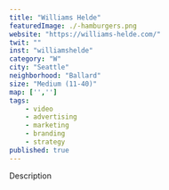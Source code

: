 ```yaml
---
title: "Williams Helde"
featuredImage: ./-hamburgers.png
website: "https://williams-helde.com/"
twit: ""
inst: "williamshelde"
category: "W"
city: "Seattle"
neighborhood: "Ballard"
size: "Medium (11-40)"
map: ['','']
tags:
    - video
    - advertising
    - marketing
    - branding
    - strategy
published: true
---
```


Description
